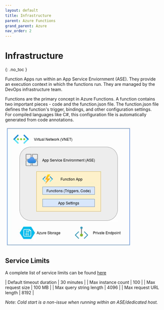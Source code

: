```yaml
---
layout: default
title: Infrastructure
parent: Azure Functions
grand_parent: Azure
nav_order: 2
---
```


# Infrastructure
{: .no_toc }

Function Apps run within an App Service Enviornment (ASE). They provide an 
execution context in which the functions run. They are managed by the 
DevOps infrastructure team.

Functions are the primary concept in Azure Functions. A function contains two
important pieces - code and the function.json file. The function.json file
defines the function's trigger, bindings, and other configuration settings.
For compiled languages like C#, this configuration file is automatically 
generated from code annotations.

![FunctionApp](/assets/images/functionapp.png)

## Service Limits

A complete list of service limits can be found 
[here](https://docs.microsoft.com/en-us/azure/azure-functions/functions-scale)

| Default timeout duration  | 30 minutes    |
| Max instance count        | 100           |
| Max request size          | 100 MB        |
| Max query string length   | 4096          |
| Max request URL length    | 8192          |

*Note: Cold start is a non-issue when running within an ASE/dedicated host.*